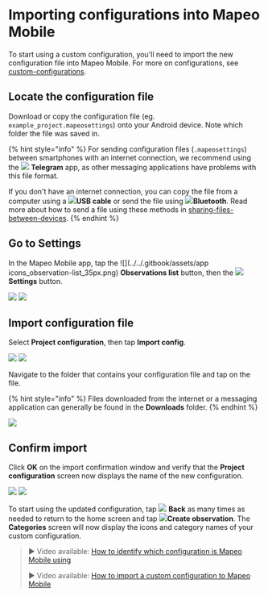 # Importing configurations into Mapeo Mobile

To start using a custom configuration, you'll need to import the new configuration file into Mapeo Mobile. For more on configurations, see [custom-configurations](../customization-options/custom-configurations/ "mention").

## Locate the configuration file

Download or copy the configuration file (eg. `example_project.mapeosettings`) onto your Android device. Note which folder the file was saved in.

{% hint style="info" %}
For sending configuration files (`.mapeosettings`) between smartphones with an internet connection, we recommend using the ![](../../.gitbook/assets/Telegram-logo.png) **Telegram** app, as other messaging applications have problems with this file format.&#x20;



If you don't have an internet connection, you can copy the file from a computer using a ![](../../.gitbook/assets/USB\_cable.png)**USB cable** or send the file using ![](../../.gitbook/assets/Bluetooth.png)**Bluetooth**. Read more about how to send a file using these methods in [sharing-files-between-devices](../troubleshooting/sharing-files-between-devices/ "mention").
{% endhint %}

## Go to Settings

In the Mapeo Mobile app, tap the ![](../../.gitbook/assets/app icons\_observation-list\_35px.png) **Observations list** button, then the ![](../../.gitbook/assets/app\_icons\_Settings.png) **Settings** button.



![](../../.gitbook/assets/Homescreen-Observations\_list\_button.jpg) ![](../../.gitbook/assets/Observations\_list\_screen.jpg)

## Import configuration file

Select **Project configuration**, then tap **Import config**.

![](../../.gitbook/assets/Mm\_Settings\_screen\_Project\_config.jpg) ![](../../.gitbook/assets/Mm\_Project\_config\_screen-import\_config\_button.jpg)

Navigate to the folder that contains your configuration file and tap on the file.

{% hint style="info" %}
Files downloaded from the internet or a messaging application can generally be found in the **Downloads** folder.
{% endhint %}

![](../../.gitbook/assets/Import\_config\_downloads\_screen.jpg)

## Confirm import

Click **OK** on the import confirmation window and verify that the **Project configuration** screen now displays the name of the new configuration.

![](../../.gitbook/assets/Mm\_config\_import\_confirmation.jpg) ![](../../.gitbook/assets/Mm\_Project\_config\_screen\_IMW-config.jpg)

To start using the updated configuration, tap ![](../../.gitbook/assets/app\_icons\_back\_arrow.png) **Back** as many times as needed to return to the home screen and tap ![](../../.gitbook/assets/create\_observation.png)**Create observation**. The **Categories** screen will now display the icons and category names of your custom configuration.

> ▶ Video available: [How to identify which configuration is Mapeo Mobile using](https://www.youtube.com/watch?v=SaSxCBGjZiM\&list=PLI10lL3Yr-k2MUMquVTaQxZoiQqfT\_eID\&index=6\&t=65s)
> 
> ▶ Video available: [How to import a custom configuration to Mapeo Mobile](https://www.youtube.com/watch?v=PNodALVTG5w\&list=PLI10lL3Yr-k2MUMquVTaQxZoiQqfT\_eID\&index=7\&t=20s)
